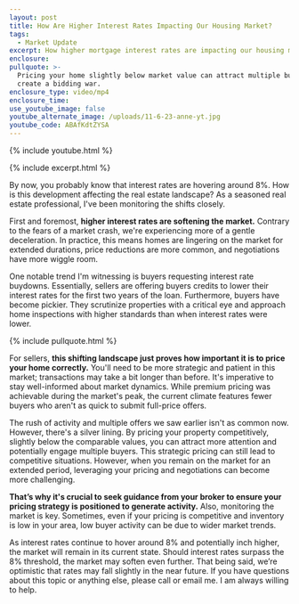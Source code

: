 ```yaml
---
layout: post
title: How Are Higher Interest Rates Impacting Our Housing Market?
tags:
  - Market Update
excerpt: How higher mortgage interest rates are impacting our housing market.
enclosure:
pullquote: >-
  Pricing your home slightly below market value can attract multiple buyers and
  create a bidding war.
enclosure_type: video/mp4
enclosure_time:
use_youtube_image: false
youtube_alternate_image: /uploads/11-6-23-anne-yt.jpg
youtube_code: ABAfKdtZYSA
---
```

{% include youtube.html %}

{% include excerpt.html %}

By now, you probably know that interest rates are hovering around 8%. How is this development affecting the real estate landscape? As a seasoned real estate professional, I've been monitoring the shifts closely.

First and foremost, **higher interest rates are softening the market.** Contrary to the fears of a market crash, we're experiencing more of a gentle deceleration. In practice, this means homes are lingering on the market for extended durations, price reductions are more common, and negotiations have more wiggle room.&nbsp;

One notable trend I'm witnessing is buyers requesting interest rate buydowns. Essentially, sellers are offering buyers credits to lower their interest rates for the first two years of the loan. Furthermore, buyers have become pickier. They scrutinize properties with a critical eye and approach home inspections with higher standards than when interest rates were lower.

{% include pullquote.html %}

For sellers, **this shifting landscape just proves how important it is to price your home correctly.** You'll need to be more strategic and patient in this market; transactions may take a bit longer than before. It's imperative to stay well-informed about market dynamics. While premium pricing was achievable during the market's peak, the current climate features fewer buyers who aren't as quick to submit full-price offers.

The rush of activity and multiple offers we saw earlier isn't as common now. However, there's a silver lining. By pricing your property competitively, slightly below the comparable values, you can attract more attention and potentially engage multiple buyers. This strategic pricing can still lead to competitive situations. However, when you remain on the market for an extended period, leveraging your pricing and negotiations can become more challenging.

**That’s why it's crucial to seek guidance from your broker to ensure your pricing strategy is positioned to generate activity.** Also, monitoring the market is key. Sometimes, even if your pricing is competitive and inventory is low in your area, low buyer activity can be due to wider market trends.

As interest rates continue to hover around 8% and potentially inch higher, the market will remain in its current state. Should interest rates surpass the 8% threshold, the market may soften even further. That being said, we’re optimistic that rates may fall slightly in the near future. If you have questions about this topic or anything else, please call or email me. I am always willing to help.&nbsp;